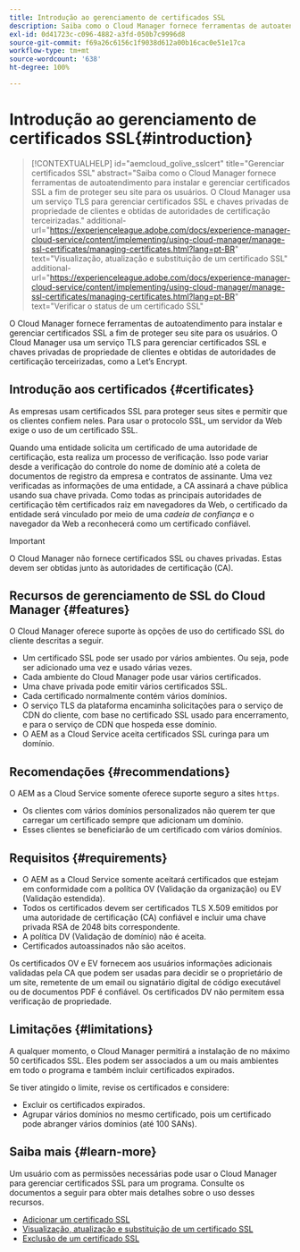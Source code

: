 ```yaml
---
title: Introdução ao gerenciamento de certificados SSL
description: Saiba como o Cloud Manager fornece ferramentas de autoatendimento para instalar certificados SSL.
exl-id: 0d41723c-c096-4882-a3fd-050b7c9996d8
source-git-commit: f69a26c6156c1f9038d612a00b16cac0e51e17ca
workflow-type: tm+mt
source-wordcount: '638'
ht-degree: 100%

---
```



# Introdução ao gerenciamento de certificados SSL{#introduction}

>[!CONTEXTUALHELP]
>id="aemcloud_golive_sslcert"
>title="Gerenciar certificados SSL"
>abstract="Saiba como o Cloud Manager fornece ferramentas de autoatendimento para instalar e gerenciar certificados SSL a fim de proteger seu site para os usuários. O Cloud Manager usa um serviço TLS para gerenciar certificados SSL e chaves privadas de propriedade de clientes e obtidas de autoridades de certificação terceirizadas."
>additional-url="https://experienceleague.adobe.com/docs/experience-manager-cloud-service/content/implementing/using-cloud-manager/manage-ssl-certificates/managing-certificates.html?lang=pt-BR" text="Visualização, atualização e substituição de um certificado SSL"
>additional-url="https://experienceleague.adobe.com/docs/experience-manager-cloud-service/content/implementing/using-cloud-manager/manage-ssl-certificates/managing-certificates.html?lang=pt-BR" text="Verificar o status de um certificado SSL"

O Cloud Manager fornece ferramentas de autoatendimento para instalar e gerenciar certificados SSL a fim de proteger seu site para os usuários. O Cloud Manager usa um serviço TLS para gerenciar certificados SSL e chaves privadas de propriedade de clientes e obtidas de autoridades de certificação terceirizadas, como a Let’s Encrypt.

## Introdução aos certificados {#certificates}

As empresas usam certificados SSL para proteger seus sites e permitir que os clientes confiem neles. Para usar o protocolo SSL, um servidor da Web exige o uso de um certificado SSL.

Quando uma entidade solicita um certificado de uma autoridade de certificação, esta realiza um processo de verificação. Isso pode variar desde a verificação do controle do nome de domínio até a coleta de documentos de registro da empresa e contratos de assinante. Uma vez verificadas as informações de uma entidade, a CA assinará a chave pública usando sua chave privada. Como todas as principais autoridades de certificação têm certificados raiz em navegadores da Web, o certificado da entidade será vinculado por meio de uma *cadeia de confiança* e o navegador da Web a reconhecerá como um certificado confiável.

>[!IMPORTANT]
>
>O Cloud Manager não fornece certificados SSL ou chaves privadas. Estas devem ser obtidas junto às autoridades de certificação (CA).

## Recursos de gerenciamento de SSL do Cloud Manager {#features}

O Cloud Manager oferece suporte às opções de uso do certificado SSL do cliente descritas a seguir.

* Um certificado SSL pode ser usado por vários ambientes. Ou seja, pode ser adicionado uma vez e usado várias vezes.
* Cada ambiente do Cloud Manager pode usar vários certificados.
* Uma chave privada pode emitir vários certificados SSL.
* Cada certificado normalmente contém vários domínios.
* O serviço TLS da plataforma encaminha solicitações para o serviço de CDN do cliente, com base no certificado SSL usado para encerramento, e para o serviço de CDN que hospeda esse domínio.
* O AEM as a Cloud Service aceita certificados SSL curinga para um domínio.

## Recomendações {#recommendations}

O AEM as a Cloud Service somente oferece suporte seguro a sites `https`.

* Os clientes com vários domínios personalizados não querem ter que carregar um certificado sempre que adicionam um domínio.
* Esses clientes se beneficiarão de um certificado com vários domínios.

## Requisitos {#requirements}

* O AEM as a Cloud Service somente aceitará certificados que estejam em conformidade com a política OV (Validação da organização) ou EV (Validação estendida).
* Todos os certificados devem ser certificados TLS X.509 emitidos por uma autoridade de certificação (CA) confiável e incluir uma chave privada RSA de 2048 bits correspondente.
* A política DV (Validação de domínio) não é aceita.
* Certificados autoassinados não são aceitos.

Os certificados OV e EV fornecem aos usuários informações adicionais validadas pela CA que podem ser usadas para decidir se o proprietário de um site, remetente de um email ou signatário digital de código executável ou de documentos PDF é confiável. Os certificados DV não permitem essa verificação de propriedade.

## Limitações {#limitations}

A qualquer momento, o Cloud Manager permitirá a instalação de no máximo 50 certificados SSL. Eles podem ser associados a um ou mais ambientes em todo o programa e também incluir certificados expirados.

Se tiver atingido o limite, revise os certificados e considere:

* Excluir os certificados expirados.
* Agrupar vários domínios no mesmo certificado, pois um certificado pode abranger vários domínios (até 100 SANs).

## Saiba mais {#learn-more}

Um usuário com as permissões necessárias pode usar o Cloud Manager para gerenciar certificados SSL para um programa. Consulte os documentos a seguir para obter mais detalhes sobre o uso desses recursos.

* [Adicionar um certificado SSL](/help/implementing/cloud-manager/managing-ssl-certifications/add-ssl-certificate.md)
* [Visualização, atualização e substituição de um certificado SSL](/help/implementing/cloud-manager/managing-ssl-certifications/managing-certificates.md)
* [Exclusão de um certificado SSL](/help/implementing/cloud-manager/managing-ssl-certifications/managing-certificates.md)
